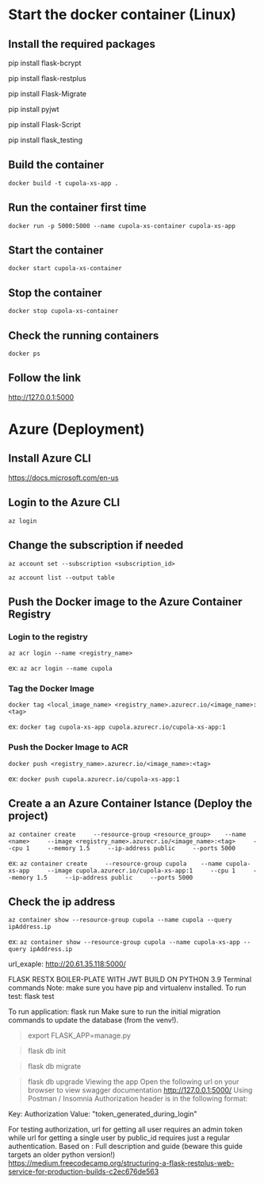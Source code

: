 # Start the docker container (Linux)

## Install the required packages

pip install flask-bcrypt

pip install flask-restplus

pip install Flask-Migrate

pip install pyjwt

pip install Flask-Script

pip install flask_testing

## Build the container

`docker build -t cupola-xs-app .`

## Run the container first time

`docker run -p 5000:5000 --name cupola-xs-container cupola-xs-app`

## Start the container 

`docker start cupola-xs-container`

## Stop the container

`docker stop cupola-xs-container`

## Check the running containers

`docker ps`

## Follow the link

http://127.0.0.1:5000

# Azure (Deployment)

## Install Azure CLI

https://docs.microsoft.com/en-us

## Login to the Azure CLI

`az login`

## Change the subscription if needed

`az account set --subscription <subscription_id>`

`az account list --output table`

## Push the Docker image to the Azure Container Registry

### Login to the registry

`az acr login --name <registry_name>`

ex: `az acr login --name cupola`

### Tag the Docker Image

`docker tag <local_image_name> <registry_name>.azurecr.io/<image_name>:<tag>`

ex: `docker tag cupola-xs-app cupola.azurecr.io/cupola-xs-app:1`

### Push the Docker Image to ACR

`docker push <registry_name>.azurecr.io/<image_name>:<tag>`

ex: `docker push cupola.azurecr.io/cupola-xs-app:1`

## Create a an Azure Container Istance (Deploy the project)
 `az container create     --resource-group <resource_group>    --name <name>     --image <registry_name>.azurecr.io/<image_name>:<tag>     --cpu 1     --memory 1.5     --ip-address public     --ports 5000`

 ex:  `az container create     --resource-group cupola    --name cupola-xs-app     --image cupola.azurecr.io/cupola-xs-app:1     --cpu 1     --memory 1.5     --ip-address public     --ports 5000`

 ## Check the ip address

 `az container show --resource-group cupola --name cupola --query ipAddress.ip`

 ex: `az container show --resource-group cupola --name cupola-xs-app --query ipAddress.ip`

 url_exaple: http://20.61.35.118:5000/



FLASK RESTX BOILER-PLATE WITH JWT BUILD ON PYTHON 3.9
Terminal commands
Note: make sure you have pip and virtualenv installed. To run test: flask test

To run application: flask run
Make sure to run the initial migration commands to update the database (from the venv!).

> export FLASK_APP=manage.py

> flask db init

> flask db migrate

> flask db upgrade
Viewing the app
Open the following url on your browser to view swagger documentation
http://127.0.0.1:5000/
Using Postman / Insomnia
Authorization header is in the following format:

Key: Authorization
Value: "token_generated_during_login"

For testing authorization, url for getting all user requires an admin token while url for getting a single
user by public_id requires just a regular authentication.
Based on : Full description and guide (beware this guide targets an older python version!)
https://medium.freecodecamp.org/structuring-a-flask-restplus-web-service-for-production-builds-c2ec676de563